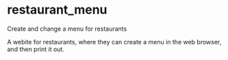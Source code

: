 # restaurant_menu
Create and change a menu for restaurants

A webite for restaurants, where they can create a menu in the web browser, and then print it out.
